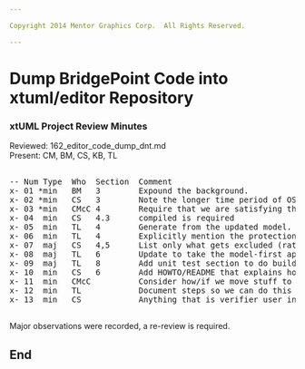 ```yaml
---

Copyright 2014 Mentor Graphics Corp.  All Rights Reserved.

---
```


#  Dump BridgePoint Code into xtuml/editor Repository
### xtUML Project Review Minutes

Reviewed:  162_editor_code_dump_dnt.md  
Present:  CM, BM, CS, KB, TL

<pre>

-- Num Type  Who  Section  Comment
x- 01 *min   BM   3        Expound the background.
x- 02 *min   CS   3        Note the longer time period of OSS.
x- 03 *min   CMcC 4        Require that we are satisfying the customers.
x- 04  min   CS   4.3      compiled is required
x- 05  min   TL   4        Generate from the updated model.
x- 06  min   TL   4        Explicitly mention the protection of prebuilder.
x- 07  maj   CS   4,5      List only what gets excluded (rather than included).
x- 08  maj   TL   6        Update to take the model-first approach.
x- 09  maj   TL   8        Add unit test section to do build.
x- 10  min   CS   6        Add HOWTO/README that explains how to build.
x- 11  min   CMcC          Consider how/if we move stuff to open repo.
x- 12  min   TL            Document steps so we can do this for 4.2, 4.3, etc.
x- 13  min   CS            Anything that is verifier user interface is part of the "editor"

</pre>
   
Major observations were recorded, a re-review is required.


End
---
